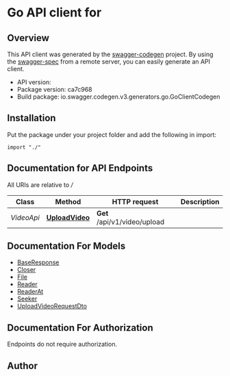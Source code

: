 # Go API client for 


## Overview
This API client was generated by the [swagger-codegen](https://github.com/swagger-api/swagger-codegen) project.  By using the [swagger-spec](https://github.com/swagger-api/swagger-spec) from a remote server, you can easily generate an API client.

- API version: 
- Package version: ca7c968
- Build package: io.swagger.codegen.v3.generators.go.GoClientCodegen

## Installation
Put the package under your project folder and add the following in import:
```golang
import "./"
```

## Documentation for API Endpoints

All URIs are relative to */*

Class | Method | HTTP request | Description
------------ | ------------- | ------------- | -------------
*VideoApi* | [**UploadVideo**](docs/VideoApi.md#uploadvideo) | **Get** /api/v1/video/upload | 

## Documentation For Models

 - [BaseResponse](docs/BaseResponse.md)
 - [Closer](docs/Closer.md)
 - [File](docs/File.md)
 - [Reader](docs/Reader.md)
 - [ReaderAt](docs/ReaderAt.md)
 - [Seeker](docs/Seeker.md)
 - [UploadVideoRequestDto](docs/UploadVideoRequestDto.md)

## Documentation For Authorization
 Endpoints do not require authorization.


## Author


